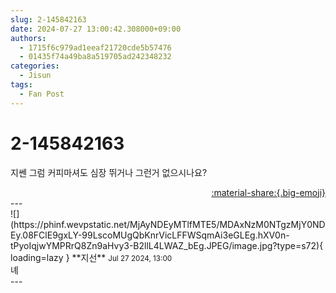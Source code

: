 ```yaml
---
slug: 2-145842163
date: 2024-07-27 13:00:42.308000+09:00
authors:
  - 1715f6c979ad1eeaf21720cde5b57476
  - 01435f74a49ba8a519705ad242348232
categories:
  - Jisun
tags:
  - Fan Post
---
```


# 2-145842163

<div class="post-container" markdown="1">
<div class="content-container md-sidebar__scrollwrap" markdown="1">

지쎈 그럼 커피마셔도 심장 뛰거나 그런거 없으시나요? 

</div>
</div>

<div style="text-align: right;" markdown="1">
<a href="https://weverse.io/fromis9/fanpost/2-145842163" style="text-align: right;">:material-share:{.big-emoji}</a>
</div>
---

<div class="comments-container md-sidebar__scrollwrap" markdown="1">
<div class="comment" markdown="1">
<div class='id-container' markdown="1">
![](https://phinf.wevpstatic.net/MjAyNDEyMTlfMTE5/MDAxNzM0NTgzMjY0NDEy.08FClE9gxLY-99LscoMUgQbKnrVicLFFWSqmAi3eGLEg.hXV0n-tPyoIqjwYMPRrQ8Zn9aHvy3-B2llL4LWAZ_bEg.JPEG/image.jpg?type=s72){ loading=lazy }
**<span class="artist">지선</span>** <small>Jul 27 2024, 13:00</small><br>
</div>
<div class='comment-body' markdown="1">
녜
</div>
</div>
</div>
---
